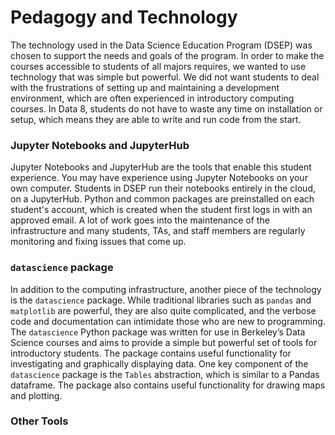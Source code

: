 # Pedagogy and Technology

The technology used in the Data Science Education Program \(DSEP\) was chosen to support the needs and goals of the program. In order to make the courses accessible to students of all majors requires, we wanted to use technology that was simple but powerful. We did not want students to deal with the frustrations of setting up and maintaining a development environment, which are often experienced in introductory computing courses. In Data 8, students do not have to waste any time on installation or setup, which means they are able to write and run code from the start.

### Jupyter Notebooks and JupyterHub

Jupyter Notebooks and JupyterHub are the tools that enable this student experience. You may have experience using Jupyter Notebooks on your own computer. Students in DSEP run their notebooks entirely in the cloud, on a JupyterHub. Python and common packages are preinstalled on each student's account, which is created when the student first logs in with an approved email. A lot of work goes into the maintenance of the infrastructure and many students, TAs, and staff members are regularly monitoring and fixing issues that come up.

### `datascience` package

In addition to the computing infrastructure, another piece of the technology is the `datascience` package. While traditional libraries such as `pandas` and `matplotlib` are powerful, they are also quite complicated, and the verbose code and documentation can intimidate those who are new to programming. The `datascience` Python package was written for use in Berkeley’s Data Science courses and aims to provide a simple but powerful set of tools for introductory students. The package contains useful functionality for investigating and graphically displaying data. One key component of the `datascience` package is the `Tables` abstraction, which is similar to a Pandas dataframe. The package also contains useful functionality for drawing maps and plotting.

### Other Tools





